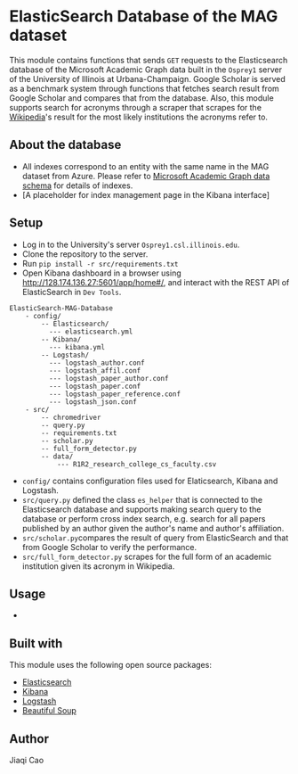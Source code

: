 # ElasticSearch Database of the MAG dataset
This module contains functions that sends `GET` requests to the Elasticsearch database of the Microsoft Academic Graph data built in the `Osprey1` server of the University of Illinois at Urbana-Champaign. Google Scholar is served as a benchmark system through functions that fetches search result from Google Scholar and compares that from the database. Also, this module supports search for acronyms through a scraper that scrapes for the [Wikipedia](https://en.wikipedia.org/wiki/Main_Page)'s result for the most likely institutions the acronyms refer to.
## About the database
* All indexes correspond to an entity with the same name in the MAG dataset from Azure. Please refer to [Microsoft Academic Graph data schema](https://docs.microsoft.com/en-us/academic-services/graph/reference-data-schema) for details of indexes.
* [A placeholder for index management page in the Kibana interface]
## Setup
* Log in to the University's server ```Osprey1.csl.illinois.edu```.
* Clone the repository to the server.
* Run ```pip install -r src/requirements.txt```
* Open Kibana dashboard in a browser using http://128.174.136.27:5601/app/home#/, and interact with the REST API of ElasticSearch in `Dev Tools`.
```
ElasticSearch-MAG-Database
    - config/ 
        -- Elasticsearch/
          --- elasticsearch.yml
        -- Kibana/
          --- kibana.yml
        -- Logstash/
          --- logstash_author.conf
          --- logstash_affil.conf
          --- logstash_paper_author.conf
          --- logstash_paper.conf
          --- logstash_paper_reference.conf
          --- logstash_json.conf 
    - src/
        -- chromedriver
        -- query.py
        -- requirements.txt
        -- scholar.py
        -- full_form_detector.py
        -- data/
            --- R1R2_research_college_cs_faculty.csv
```
* ```config/``` contains configuration files used for Elaticsearch, Kibana and Logstash.
* ```src/query.py``` defined the class ```es_helper``` that is connected to the Elasticsearch database and supports making search query to the database or perform cross index search, e.g. search for all papers published by an author given the author's name and author's affiliation. 
* ```src/scholar.py```compares the result of query from ElasticSearch and that from Google Scholar to verify the performance.
* ```src/full_form_detector.py``` scrapes for the full form of an academic institution given its acronym in Wikipedia. 
## Usage
* ``````
## Built with
This module uses the following open source packages:
* [Elasticsearch](https://www.elastic.co/guide/en/elasticsearch/reference/current/index.html)
* [Kibana](https://www.elastic.co/guide/en/kibana/current/index.html)
* [Logstash](https://www.elastic.co/guide/en/logstash/current/index.html)
* [Beautiful Soup](https://beautiful-soup-4.readthedocs.io/en/latest/#)
## Author
Jiaqi Cao
